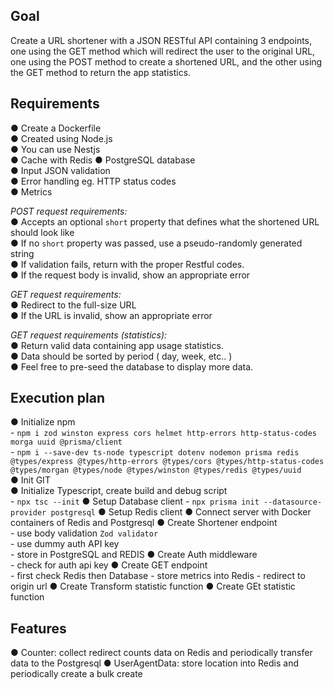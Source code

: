 **Goal**  
-
Create a URL shortener with a JSON RESTful API containing 3 endpoints, one using the GET method which will redirect the user to the original URL, one using the POST method to create a shortened URL, and the other using the GET method to return the app statistics.

**Requirements**  
-
● Create a Dockerfile  
● Created using Node.js  
● You can use Nestjs  
● Cache with Redis
● PostgreSQL database  
● Input JSON validation  
● Error handling eg. HTTP status codes  
● Metrics  

*POST request requirements:*  
● Accepts an optional `short` property that defines what the shortened URL should look like  
● If no `short` property was passed, use a pseudo-randomly generated string  
● If validation fails, return with the proper Restful codes.  
● If the request body is invalid, show an appropriate error  

*GET request requirements:*  
● Redirect to the full-size URL  
● If the URL is invalid, show an appropriate error  

*GET request requirements (statistics):*  
● Return valid data containing app usage statistics.  
● Data should be sorted by period ( day, week, etc.. )  
● Feel free to pre-seed the database to display more data.  

**Execution plan** 
- 
● Initialize npm  
    - `npm i zod winston express cors helmet http-errors http-status-codes morga uuid @prisma/client`  
    - `npm i --save-dev ts-node typescript dotenv nodemon prisma redis @types/express @types/http-errors @types/cors @types/http-status-codes @types/morgan @types/node @types/winston @types/redis @types/uuid`  
● Init GIT  
● Initialize Typescript, create build and debug script  
    - `npx tsc --init`
● Setup Database client
    - `npx prisma init --datasource-provider postgresql`
● Setup Redis client
● Connect server with Docker containers of Redis and Postgresql 
● Create Shortener endpoint  
    - use body validation `Zod validator`  
    - use dummy auth API key  
    - store in PostgreSQL and REDIS 
● Create Auth middleware  
    - check for auth api key
● Create GET endpoint  
    - first check Redis then Database
    - store metrics into Redis
    - redirect to origin url
● Create Transform statistic function
● Create GEt statistic function

**Features**
- 
● Counter: collect redirect counts data on Redis and periodically transfer data to the Postgresql
● UserAgentData: store location into Redis and periodically create a bulk create